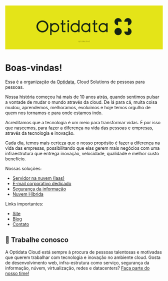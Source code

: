![](.github/optidata-org-readme-logo.png)

# Boas-vindas!

Essa é a organização da [Optidata](https://www.optidatacloud.com), Cloud Solutions de pessoas para pessoas.

Nossa história começou há mais de 10 anos atrás, quando sentimos pulsar a vontade de mudar o mundo através da cloud. De lá para cá, muita coisa mudou, aprendemos, melhoramos, evoluímos e hoje temos orgulho de quem nos tornamos e para onde estamos indo. 

Acreditamos que a tecnologia é um meio para transformar vidas. É por isso que nascemos, para fazer a diferença na vida das pessoas e empresas, através da tecnologia e inovação.

Cada dia, temos mais certeza que o nosso propósito é fazer a diferença na vida das empresas, possibilitando que elas gerem mais negócios com uma infraestrutura que entrega inovação, velocidade, qualidade e melhor custo benefício.

Nossas soluções:

* [Servidor na nuvem (Iaas)](https://www.optidatacloud.com/server-premium/)
* [E-mail corporativo dedicado](https://www.optidatacloud.com/corporate-mail/)
* [Segurança da informação](https://www.optidatacloud.com/cyber-security/)
* [Nuvem Híbrida](https://www.optidatacloud.com/nuvem-hibrida/)

Links importantes:

* [Site](https://www.optidatacloud.com)
* [Blog](https://www.optidatacloud.com/blog/)
* [Contato](https://www.optidatacloud.com/contato/)

## 🤝 Trabalhe conosco

A Optidata Cloud está sempre à procura de pessoas talentosas e motivadas que querem trabalhar com tecnologia e inovação no ambiente cloud. Gosta de desenvolvimento web, infra-estrutura como serviço, segurança da informação, núvem, virtualização, redes e datacenters? [Faça parte do nosso time!](https://www.optidatacloud.com/trabalhe-conosco)
